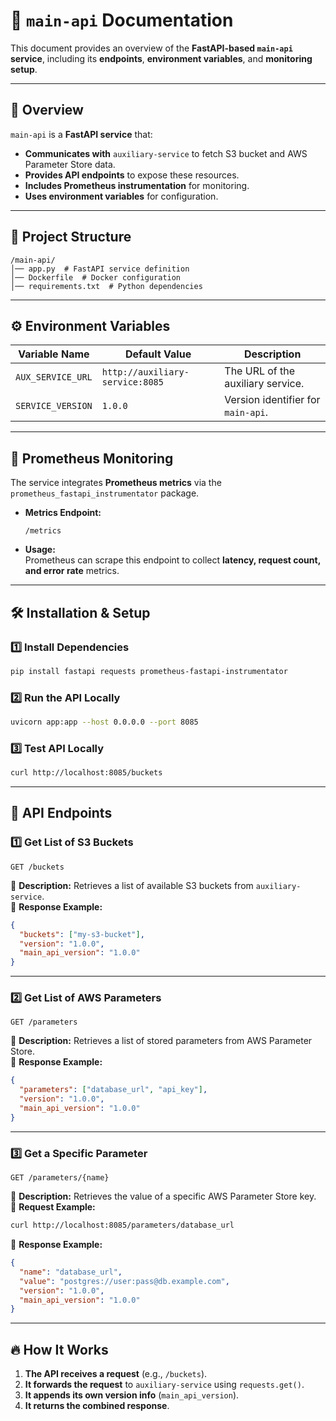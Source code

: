 # 📌 `main-api` Documentation

This document provides an overview of the **FastAPI-based `main-api` service**, including its **endpoints**, **environment variables**, and **monitoring setup**.

---

## 🚀 **Overview**
`main-api` is a **FastAPI service** that:
- **Communicates with** `auxiliary-service` to fetch S3 bucket and AWS Parameter Store data.
- **Provides API endpoints** to expose these resources.
- **Includes Prometheus instrumentation** for monitoring.
- **Uses environment variables** for configuration.

---

## 📂 **Project Structure**
```
/main-api/
│── app.py  # FastAPI service definition
│── Dockerfile  # Docker configuration
│── requirements.txt  # Python dependencies
```

---

## ⚙ **Environment Variables**
| Variable Name      | Default Value | Description |
|--------------------|--------------|-------------|
| `AUX_SERVICE_URL`  | `http://auxiliary-service:8085` | The URL of the auxiliary service. |
| `SERVICE_VERSION`  | `1.0.0` | Version identifier for `main-api`. |

---

## 📡 **Prometheus Monitoring**
The service integrates **Prometheus metrics** via the `prometheus_fastapi_instrumentator` package.

- **Metrics Endpoint:**  
  ```
  /metrics
  ```
- **Usage:**  
  Prometheus can scrape this endpoint to collect **latency, request count, and error rate** metrics.

---

## 🛠 **Installation & Setup**

### **1️⃣ Install Dependencies**
```sh
pip install fastapi requests prometheus-fastapi-instrumentator
```

### **2️⃣ Run the API Locally**
```sh
uvicorn app:app --host 0.0.0.0 --port 8085
```

### **3️⃣ Test API Locally**
```sh
curl http://localhost:8085/buckets
```

---

## 📌 **API Endpoints**

### **1️⃣ Get List of S3 Buckets**
```http
GET /buckets
```
🔹 **Description:** Retrieves a list of available S3 buckets from `auxiliary-service`.  
🔹 **Response Example:**
```json
{
  "buckets": ["my-s3-bucket"],
  "version": "1.0.0",
  "main_api_version": "1.0.0"
}
```

---

### **2️⃣ Get List of AWS Parameters**
```http
GET /parameters
```
🔹 **Description:** Retrieves a list of stored parameters from AWS Parameter Store.  
🔹 **Response Example:**
```json
{
  "parameters": ["database_url", "api_key"],
  "version": "1.0.0",
  "main_api_version": "1.0.0"
}
```

---

### **3️⃣ Get a Specific Parameter**
```http
GET /parameters/{name}
```
🔹 **Description:** Retrieves the value of a specific AWS Parameter Store key.  
🔹 **Request Example:**  
```sh
curl http://localhost:8085/parameters/database_url
```
🔹 **Response Example:**
```json
{
  "name": "database_url",
  "value": "postgres://user:pass@db.example.com",
  "version": "1.0.0",
  "main_api_version": "1.0.0"
}
```

---

## 🔥 **How It Works**
1. **The API receives a request** (e.g., `/buckets`).
2. **It forwards the request** to `auxiliary-service` using `requests.get()`.
3. **It appends its own version info** (`main_api_version`).
4. **It returns the combined response**.